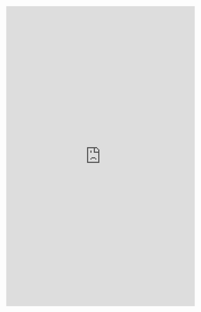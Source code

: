<iframe class="repl" width="100%" height="800px" frameborder="0" src="https://repl.it/@azablan/commonFactors?lite=true"></iframe>
